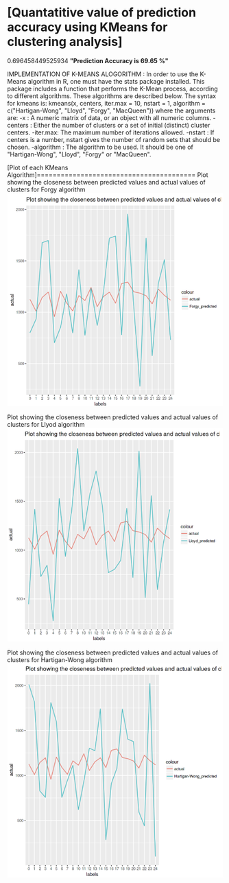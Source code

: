 [Quantatitive value of prediction accuracy using KMeans for clustering analysis]
================================================================================
0.696458449525934
<B>"Prediction Accuracy is 69.65 %"</B>


IMPLEMENTATION OF K-MEANS ALOGORITHM :
In order to use the K-Means algorithm in R, one must have the stats package installed. 
This package includes a function that performs the K-Mean process, according to different algorithms. 
These algorithms are described below.
The syntax for kmeans is:
kmeans(x, centers, iter.max = 10, nstart = 1, algorithm = c("Hartigan-Wong", "Lloyd", "Forgy", "MacQueen")) where the arguments are:
-x : A numeric matrix of data, or an object with  all numeric columns.
-centers : Either the number of clusters or a set of initial (distinct) cluster centers.
-iter.max: The maximum number of iterations allowed.
-nstart : If centers is a number, nstart gives the number of random sets that should be chosen.
-algorithm : The algorithm to be used. It should be one of "Hartigan-Wong", "Lloyd", "Forgy" or "MacQueen".


[Plot of each KMeans Algorithm]========================================
Plot showing the closeness between predicted values and actual values of clusters for Forgy algorithm
![Forgy algorithm](./Forgy.png)

Plot showing the closeness between predicted values and actual values of clusters for Llyod algorithm
![Llyod algorithm](./Llyod.png)

Plot showing the closeness between predicted values and actual values of clusters for Hartigan-Wong algorithm
![Hartigan-Wong algorithm](./Hartigan-Wong.png)

